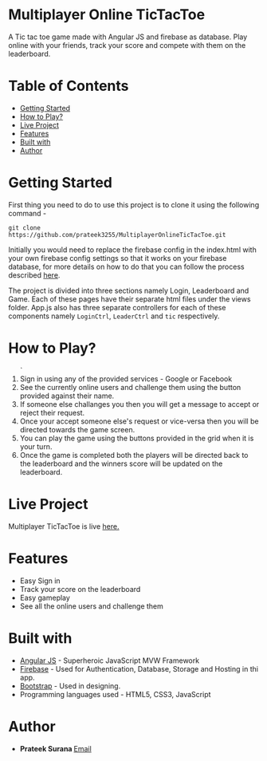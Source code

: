 # Multiplayer Online TicTacToe
A Tic tac toe game made with Angular JS and firebase as database.
Play online with your friends, track your score and compete with them on the leaderboard.

# Table of Contents
* [Getting Started](#getting-started)
* [How to Play?](#how-to)
* [Live Project](#live-project)
* [Features](#features)
* [Built with](#built-with)
* [Author](#author)
 
# <a name="getting-started"></a>Getting Started
First thing you need to do to use this project is to clone it using the following command -
```
git clone https://github.com/prateek3255/MultiplayerOnlineTicTacToe.git
```
Initially you would need to replace the firebase config in the index.html with your own firebase config settings so that it works on your firebase database, for more details on how to do that you can follow the process described [here](https://firebase.google.com/docs/web/setup).

The project is divided into three sections namely Login, Leaderboard and Game. Each of these pages have their separate html files under the views folder.
App.js also has three separate controllers for each of these components namely `LoginCtrl`, `LeaderCtrl` and `tic` respectively.


# <a name="how-to"></a>How to Play?
<ol>
` <li> Sign in using any of the provided services - Google or Facebook</li>
  <li> See the currently online users and challenge them using the button provided against their name.</li>
  <li> If someone else challanges you then you will get a message to accept or reject their request.</li>
  <li> Once your accept someone else's request or vice-versa then you will be directed towards the game screen.</li>
  <li> You can play the game using the buttons provided in the grid when it is your turn.</li>
  <li> Once the game is completed both the players will be directed back to the leaderboard and the winners score will be updated on the leaderboard.</li>
</ol>

# <a name="live-project"></a> Live Project
Multiplayer TicTacToe is live <a href="https://tic-tac-toe-3eed7.firebaseapp.com">here.</a> 

# <a name="features"></a>Features
* Easy Sign in
* Track your score on the leaderboard
* Easy gameplay
* See all the online users and challenge them

# <a name="built-with"></a>Built with
* <a href="https://angularjs.org/">Angular JS</a> - Superheroic JavaScript MVW Framework
* <a href="https://firebase.google.com/">Firebase</a> - Used for Authentication, Database, Storage and Hosting in thi app.
* <a href="http://getbootstrap.com/">Bootstrap</a> - Used in designing.
* Programming languages used - HTML5, CSS3, JavaScript

# <a name="author"></a>Author
* <b>Prateek Surana   </b>
<a href="mailto:prateeksurana3255@gmail.com">Email</a>
